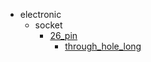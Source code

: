 * electronic
  * socket
    * [26_pin](electronic/socket/26_pin)
      * [through_hole_long](electronic/socket/26_pin/through_hole_long)
